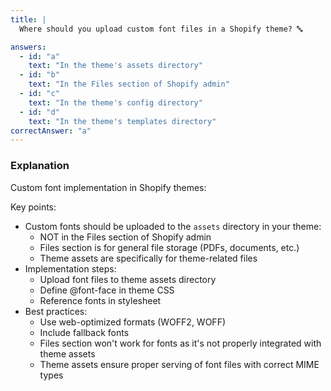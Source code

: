 ```yaml
---
title: |
  Where should you upload custom font files in a Shopify theme? 🔤

answers:
  - id: "a"
    text: "In the theme's assets directory"
  - id: "b"
    text: "In the Files section of Shopify admin"
  - id: "c"
    text: "In the theme's config directory"
  - id: "d"
    text: "In the theme's templates directory"
correctAnswer: "a"
---
```


### Explanation

Custom font implementation in Shopify themes:

Key points:
- Custom fonts should be uploaded to the `assets` directory in your theme:
  - NOT in the Files section of Shopify admin
  - Files section is for general file storage (PDFs, documents, etc.)
  - Theme assets are specifically for theme-related files
- Implementation steps:
  - Upload font files to theme assets directory
  - Define @font-face in theme CSS
  - Reference fonts in stylesheet
- Best practices:
  - Use web-optimized formats (WOFF2, WOFF)
  - Include fallback fonts
  - Files section won't work for fonts as it's not properly integrated with theme assets
  - Theme assets ensure proper serving of font files with correct MIME types 